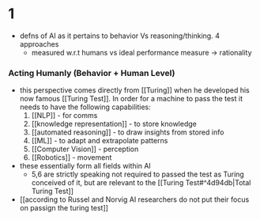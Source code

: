 # 1

- defns of AI as it pertains to behavior Vs reasoning/thinking. 4 approaches
	- measured w.r.t humans vs ideal performance measure -> rationality

### Acting Humanly (Behavior + Human Level)

- this perspective comes directly from [[Turing]] when he developed his now famous [[Turing Test]].  In order for a machine to pass the test it needs to have the following capabilities:
	1.  [[NLP]] - for comms
	2.  [[knowledge representation]] - to store knowledge
	3.  [[automated reasoning]]  - to draw insights from stored info
	4.  [[ML]] - to adapt and extrapolate patterns
	5.  [[Computer Vision]] - perception
	6.  [[Robotics]] - movement
-  these essentially form all fields within AI
	-  5,6 are strictly speaking not required to passed the test as Turing conceived of it, but are relevant to the [[Turing Test#^4d94db|Total Turing Test]]
-  [[according to Russel and Norvig AI researchers do not put their focus on passign the turing test]]